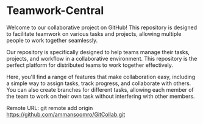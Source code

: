 # Teamwork-Central
Welcome to our collaborative project on GitHub! This repository is designed to facilitate teamwork on various tasks and projects, allowing multiple people to work together seamlessly.

Our repository is specifically designed to help teams manage their tasks, projects, and workflow in a collaborative environment. This repository is the perfect platform for distributed teams to work together effectively.

Here, you'll find a range of features that make collaboration easy, including a simple way to assign tasks, track progress, and collaborate with others. You can also create branches for different tasks, allowing each member of the team to work on their own task without interfering with other members.

Remote URL: git remote add origin https://github.com/ammansoomro/GitCollab.git